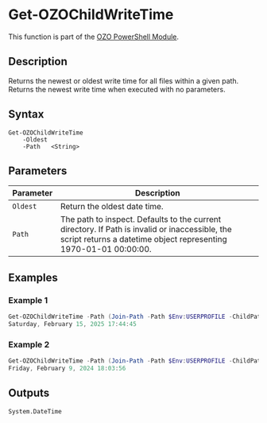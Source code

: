 # Get-OZOChildWriteTime
This function is part of the [OZO PowerShell Module](https://github.com/onezeroone-dev/OZO-PowerShell-Module/blob/main/README.md).

## Description
Returns the newest or oldest write time for all files within a given path. Returns the newest write time when executed with no parameters.

## Syntax
```
Get-OZOChildWriteTime
    -Oldest
    -Path   <String>
```
## Parameters
|Parameter|Description|
|---------|-----------|
|`Oldest`|Return the oldest date time.|
|`Path`|The path to inspect. Defaults to the current directory. If Path is invalid or inaccessible, the script returns a datetime object representing 1970-01-01 00:00:00.|

## Examples

### Example 1
```powershell
Get-OZOChildWriteTime -Path (Join-Path -Path $Env:USERPROFILE -ChildPath "Git")
Saturday, February 15, 2025 17:44:45
```

### Example 2
```powershell
Get-OZOChildWriteTime -Path (Join-Path -Path $Env:USERPROFILE -ChildPath "Git") -Oldest
Friday, February 9, 2024 18:03:56
```

## Outputs
`System.DateTime`
